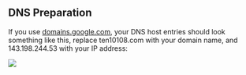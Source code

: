 

## DNS Preparation

If you use [domains.google.com](https://domains.google.com), your DNS host entries should look something like this, 
replace ten10108.com with your domain name, and 143.198.244.53 with your IP address:

![](images/dns_entries.png)
